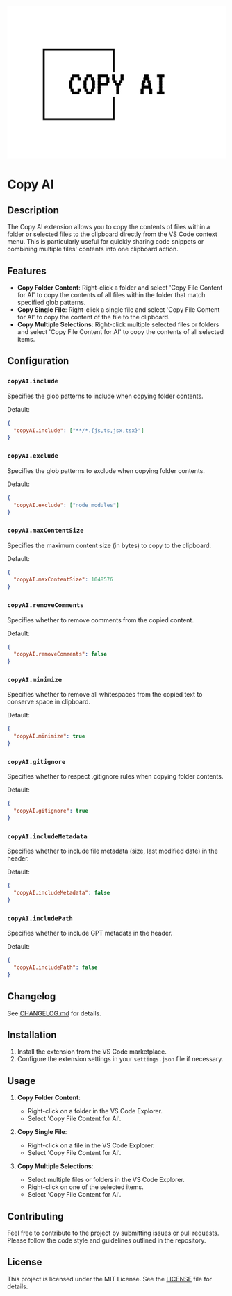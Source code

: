 <p align="center">
  <img src="./assets/readme-title.png" width="600" />
</p>

# Copy AI

## Description

The Copy AI extension allows you to copy the contents of files within a folder or selected files to the clipboard directly from the VS Code context menu. This is particularly useful for quickly sharing code snippets or combining multiple files' contents into one clipboard action.

## Features

- **Copy Folder Content**: Right-click a folder and select 'Copy File Content for AI' to copy the contents of all files within the folder that match specified glob patterns.
- **Copy Single File**: Right-click a single file and select 'Copy File Content for AI' to copy the content of the file to the clipboard.
- **Copy Multiple Selections**: Right-click multiple selected files or folders and select 'Copy File Content for AI' to copy the contents of all selected items.

## Configuration

### `copyAI.include`

Specifies the glob patterns to include when copying folder contents.

Default:

```json
{
  "copyAI.include": ["**/*.{js,ts,jsx,tsx}"]
}
```

### `copyAI.exclude`

Specifies the glob patterns to exclude when copying folder contents.

Default:

```json
{
  "copyAI.exclude": ["node_modules"]
}
```

### `copyAI.maxContentSize`

Specifies the maximum content size (in bytes) to copy to the clipboard.

Default:

```json
{
  "copyAI.maxContentSize": 1048576
}
```

### `copyAI.removeComments`

Specifies whether to remove comments from the copied content.

Default:

```json
{
  "copyAI.removeComments": false
}
```

### `copyAI.minimize`

Specifies whether to remove all whitespaces from the copied text to conserve space in clipboard.

Default:

```json
{
  "copyAI.minimize": true
}
```

### `copyAI.gitignore`

Specifies whether to respect .gitignore rules when copying folder contents.

Default:

```json
{
  "copyAI.gitignore": true
}
```

### `copyAI.includeMetadata`

Specifies whether to include file metadata (size, last modified date) in the header.

Default:

```json
{
  "copyAI.includeMetadata": false
}
```

### `copyAI.includePath`

Specifies whether to include GPT metadata in the header.

Default:

```json
{
  "copyAI.includePath": false
}
```

## Changelog

See [CHANGELOG.md](CHANGELOG.md) for details.

## Installation

1. Install the extension from the VS Code marketplace.
2. Configure the extension settings in your `settings.json` file if necessary.

## Usage

1. **Copy Folder Content**:

   - Right-click on a folder in the VS Code Explorer.
   - Select 'Copy File Content for AI'.

2. **Copy Single File**:

   - Right-click on a file in the VS Code Explorer.
   - Select 'Copy File Content for AI'.

3. **Copy Multiple Selections**:
   - Select multiple files or folders in the VS Code Explorer.
   - Right-click on one of the selected items.
   - Select 'Copy File Content for AI'.

## Contributing

Feel free to contribute to the project by submitting issues or pull requests. Please follow the code style and guidelines outlined in the repository.

## License

This project is licensed under the MIT License. See the [LICENSE](LICENSE) file for details.
